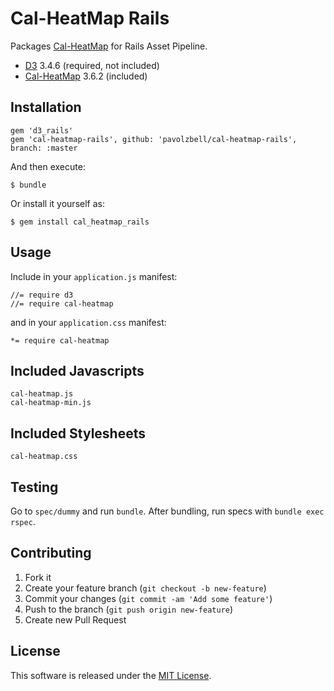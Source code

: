 # Cal-HeatMap Rails

Packages [Cal-HeatMap](https://github.com/kamisama/cal-heatmap) for Rails Asset Pipeline.

- [D3](https://github.com/mbostock/d3) 3.4.6 (required, not included)
- [Cal-HeatMap](https://github.com/kamisama/cal-heatmap) 3.6.2 (included)

## Installation

    gem 'd3_rails'
    gem 'cal-heatmap-rails', github: 'pavolzbell/cal-heatmap-rails', branch: :master

And then execute:

    $ bundle

Or install it yourself as:

    $ gem install cal_heatmap_rails

## Usage

Include in your `application.js` manifest:

```
//= require d3
//= require cal-heatmap
```

and in your `application.css` manifest:

```
*= require cal-heatmap
```

## Included Javascripts

    cal-heatmap.js
    cal-heatmap-min.js

## Included Stylesheets

    cal-heatmap.css

## Testing

Go to `spec/dummy` and run `bundle`. After bundling, run specs with `bundle exec rspec`.

## Contributing

1. Fork it
2. Create your feature branch (`git checkout -b new-feature`)
3. Commit your changes (`git commit -am 'Add some feature'`)
4. Push to the branch (`git push origin new-feature`)
5. Create new Pull Request

## License

This software is released under the [MIT License](LICENSE.md).
